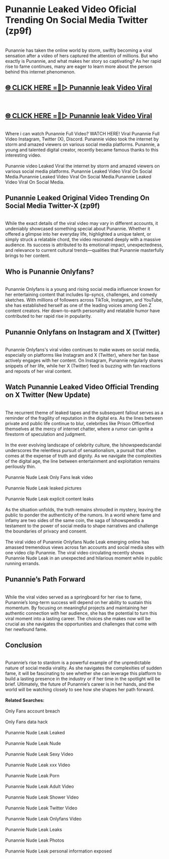 # Punannie Leaked Video Oficial Trending On Social Media Twitter (zp9f)
<br>
Punannie has taken the online world by storm, swiftly becoming a viral sensation after a video of hers captured the attention of millions. But who exactly is Punannie, and what makes her story so captivating? As her rapid rise to fame continues, many are eager to learn more about the person behind this internet phenomenon.
<br>
<h2><a href="https://v.mview.online/p/url.html?title=Punannie&ref=git">🌐 CLICK HERE =👙▷ Punannie leak Video Viral</a></h2>
<br>
<h2><a href="https://v.mview.online/p/url.html?title=Punannie&ref=git">🌐 CLICK HERE =👙▷ Punannie leak Video Viral</a></h2>
<br>
Where i can watch Punannie Full Video? WATCH HERE! Viral Punannie Full Video Instagram, Twitter (X), Discord. Punannie video took the internet by storm and amazed viewers on various social media platforms. Punannie, a young and talented digital creator, recently became famous thanks to this interesting video.
<br><br>
Punannie video Leaked Viral the internet by storm and amazed viewers on various social media platforms. Punannie Leaked Video Viral On Social Media.Punannie Leaked Video Viral On Social Media.Punannie Leaked Video Viral On Social Media.
<br>
<h2>Punannie Leaked Original Video Trending On Social Media Twitter-X (zp9f)</h2>
<br>
While the exact details of the viral video may vary in different accounts, it undeniably showcased something special about Punannie. Whether it offered a glimpse into her everyday life, highlighted a unique talent, or simply struck a relatable chord, the video resonated deeply with a massive audience. Its success is attributed to its emotional impact, unexpectedness, and relevance to current cultural trends—qualities that Punannie masterfully brings to her content.
<br>
<h2>Who is Punannie Onlyfans?</h2>
<br>
Punannie Onlyfans is a young and rising social media influencer known for her entertaining content that includes lip-syncs, challenges, and comedy sketches. With millions of followers across TikTok, Instagram, and YouTube, she has established herself as one of the leading voices among Gen Z content creators. Her down-to-earth personality and relatable humor have contributed to her rapid rise in popularity.
<br>
<h2>Punannie Onlyfans on Instagram and X (Twitter)</h2>
<br>
Punannie Onlyfans's viral video continues to make waves on social media, especially on platforms like Instagram and X (Twitter), where her fan base actively engages with her content. On Instagram, Punannie regularly shares snippets of her life, while her X (Twitter) feed is buzzing with fan reactions and reposts of her viral content.
<br>
<h2>Watch Punannie Leaked Video Official Trending on X Twitter (New Update)</h2>
<br>
The recurrent theme of leaked tapes and the subsequent fallout serves as a reminder of the fragility of reputation in the digital era. As the lines between private and public life continue to blur, celebrities like Prison Officerfind themselves at the mercy of internet chatter, where a rumor can ignite a firestorm of speculation and judgment.
<br><br>
In the ever evolving landscape of celebrity culture, the Ishowspeedscandal underscores the relentless pursuit of sensationalism, a pursuit that often comes at the expense of truth and dignity. As we navigate the complexities of the digital age, the line between entertainment and exploitation remains perilously thin.
<br><br>
Punannie Nude Leak Only Fans leak video
<br><br>
Punannie Nude Leak leaked pictures
<br><br>
Punannie Nude Leak explicit content leaks
<br><br>
As the situation unfolds, the truth remains shrouded in mystery, leaving the public to ponder the authenticity of the rumors. In a world where fame and infamy are two sides of the same coin, the saga of Ishowspeedis a testament to the power of social media to shape narratives and challenge the boundaries of privacy and consent.
<br><br>
The viral video of Punannie Onlyfans Nude Leak emerging online has amassed tremendous views across fan accounts and social media sites with one video clip Punannie. The viral video circulating recently shows Punannie Nude Leak in an unexpected and hilarious moment while in public running errands.
<br>
<h2>Punannie’s Path Forward</h2>
<br>
While the viral video served as a springboard for her rise to fame, Punannie’s long-term success will depend on her ability to sustain this momentum. By focusing on meaningful projects and maintaining her authentic connection with her audience, she has the potential to turn this viral moment into a lasting career. The choices she makes now will be crucial as she navigates the opportunities and challenges that come with her newfound fame.
<br>
<h2>Conclusion</h2>
<br>
Punannie’s rise to stardom is a powerful example of the unpredictable nature of social media virality. As she navigates the complexities of sudden fame, it will be fascinating to see whether she can leverage this platform to build a lasting presence in the industry or if her time in the spotlight will be brief. Ultimately, the future of Punannie’s career is in her hands, and the world will be watching closely to see how she shapes her path forward.
<br><br>
<strong>Related Searches:</strong>
<br><br>
Only Fans account breach
<br><br>
Only Fans data hack
<br><br>
Punannie Nude Leak Leaked
<br><br>
Punannie Nude Leak Nude
<br><br>
Punannie Nude Leak Sexy Video
<br><br>
Punannie Nude Leak xxx Video
<br><br>
Punannie Nude Leak Porn
<br><br>
Punannie Nude Leak Adult Video
<br><br>
Punannie Nude Leak Shower Video
<br><br>
Punannie Nude Leak Twitter Video
<br><br>
Punannie Nude Leak Onlyfans Video
<br><br>
Punannie Nude Leak Leaks
<br><br>
Punannie Nude Leak Photos
<br><br>
Punannie Nude Leak personal information exposed